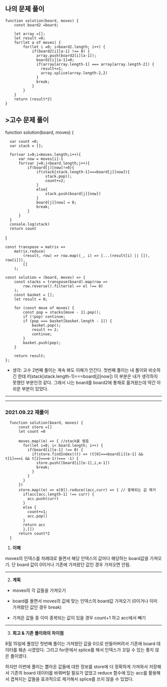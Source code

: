 <h2>나의 문제 풀이</h2>

    function solution(board, moves) {
        const board2 =board;

        let array =[];
        let result =0;
        for(let a of moves) {
            for(let i =0; i<board2.length; i++) {
                if(board2[i][a-1] !== 0) {
                  array.push(board2[i][a-1]);
                  board2[i][a-1]=0;
                  if(array[array.length-1] === array[array.length-2]) {
                    result+=1;
                    array.splice(array.length-2,2)
                  }
                  break;
                }
            }
        }
        return (result*2)
    }


<h2>>고수 문제 풀이</h2>

  function solution(board, moves) {

      var count =0;
      var stack = [];

      for(var i=0;i<moves.length;i++){
          var now = moves[i]-1
          for(var j=0;j<board.length;j++){
              if(board[j][now]!=0){
                  if(stack[stack.length-1]===board[j][now]){
                      stack.pop();
                      count+=2;
                  }
                  else{
                      stack.push(board[j][now])
                  }
                  board[j][now] = 0;
                  break;
              }
          }
      }
      console.log(stack)
      return count
  }


    const transpose = matrix =>
        matrix.reduce(
            (result, row) => row.map((_, i) => [...(result[i] || []), row[i]]),
            []
        );

    const solution = (board, moves) => {
        const stacks = transpose(board).map(row =>
            row.reverse().filter(el => el !== 0)
        );
        const basket = [];
        let result = 0;

        for (const move of moves) {
            const pop = stacks[move - 1].pop();
            if (!pop) continue;
            if (pop === basket[basket.length - 1]) {
                basket.pop();
                result += 2;
                continue;
            }
            basket.push(pop);
        }

        return result;
    };


- 생각: 고수 2번째 풀이는 계속 봐도 이해가 안간다. 첫번째 풀이는 내 풀이와 비슷하긴 한데 if(stack[stack.length-1]===board[j][now]) 이 부분은 내가 생각하지 못했던 부분인것 같다. 그래서 나는 board를 board2에 통채로 옮겨왔는데 약간 아쉬운 부분이 있었다.



***
***

<h3>2021.09.22 재풀이</h3>

```
  function solution(board, moves) {
      const store =[]
      let count =0

      moves.map((e) => { //stack을 쌓음
        for(let i=0; i< board.length; i++) {
          if(board[i][e-1] !== 0) {
            if(store.findIndex((t) => (t[0]===board[i][e-1] && t[1]===i && t[2]===e-1))=== -1) {
              store.push([board[i][e-1],i,e-1])
              break;
            }
          }
        }
      })
      store.map((e) => e[0]).reduce((acc,curr) => { // 중복되는 값 제거
        if(acc[acc.length-1] !== curr) {
          acc.push(curr)
        }
        else {
          count+=1;
          acc.pop()
        }
        return acc
        },[])
      return count*2
  }
```


1. **이해**



moves의 인덱스를 차례대로 돌면서 해당 인덱스의 값마다 해당하는 board값을 가져오기. 단 board 값이 0이거나 기존에 가져왔던 값인 경우 가져오면 안됨.



***



2. **계획**




- moves의 각 값들을 가져오기

- board를 돌면서 moves의 값에 맞는 인덱스의 board값 가져오기 (0이거나 이미 가져왔던 값인 경우 break)

- 가져온 값들 중 이미 중복되는 값이 있을 경우 count+1 하고 acc에서 빼기




***



3. **회고 & 기존 풀이와의 차이점**

8월 15일에 풀었던 첫번째 풀이는 가져왔던 값을 0으로 만들어버려서 기존에 board 데이터를 훼손 시켰었다. 그리고 for문에서 splice를 해서 인덱스가 꼬일 수 있는 좋지 않은 풀이였다.

하지만 이번에 풀이는 뽑아온 값들에 대한 정보를 store에 더 정확하게 가져와서 저장해서 기존의 board 데이터를 바꿔버릴 필요가 없었고 reduce 함수에 있는 acc를 활용해서 겹쳐지는 값들을 효과적으로 제거해서 splice를 쓰지 않을 수 있었다.

